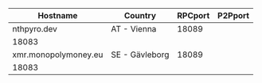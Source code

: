 Hostname | Country | RPCport | P2Pport
--- | --- | --- | ---
nthpyro.dev | AT - Vienna | 18089
 | 18083
xmr.monopolymoney.eu | SE - Gävleborg | 18089
 | 18083
